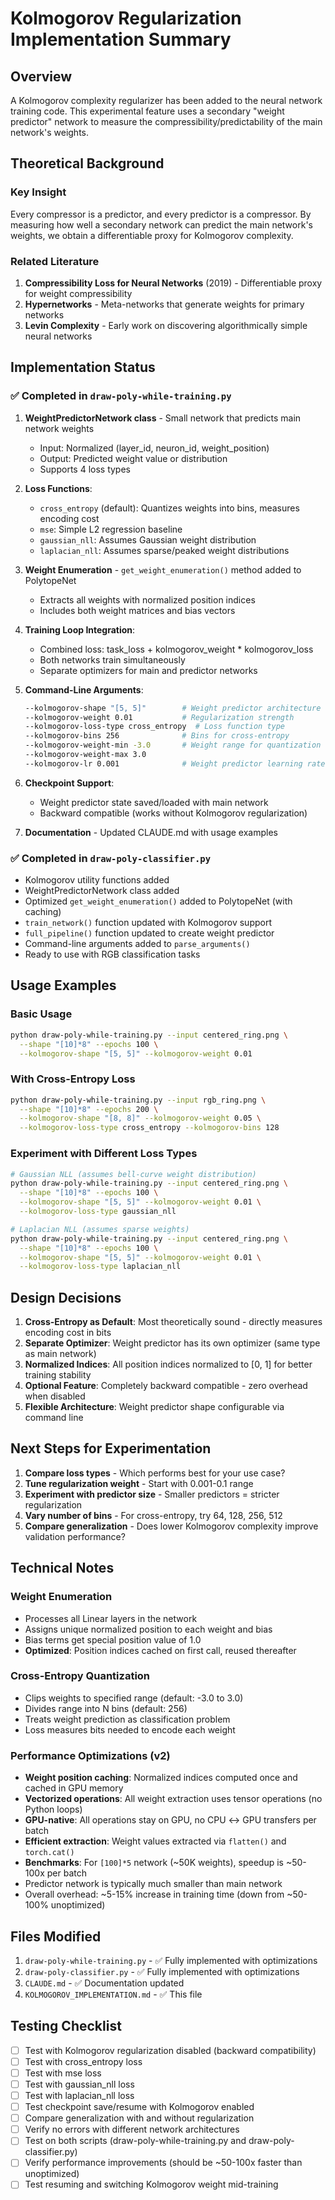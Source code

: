 # Kolmogorov Regularization Implementation Summary

## Overview

A Kolmogorov complexity regularizer has been added to the neural network training code. This experimental feature uses a secondary "weight predictor" network to measure the compressibility/predictability of the main network's weights.

## Theoretical Background

### Key Insight
Every compressor is a predictor, and every predictor is a compressor. By measuring how well a secondary network can predict the main network's weights, we obtain a differentiable proxy for Kolmogorov complexity.

### Related Literature
1. **Compressibility Loss for Neural Networks** (2019) - Differentiable proxy for weight compressibility
2. **Hypernetworks** - Meta-networks that generate weights for primary networks
3. **Levin Complexity** - Early work on discovering algorithmically simple neural networks

## Implementation Status

### ✅ Completed in `draw-poly-while-training.py`

1. **WeightPredictorNetwork class** - Small network that predicts main network weights
   - Input: Normalized (layer_id, neuron_id, weight_position)
   - Output: Predicted weight value or distribution
   - Supports 4 loss types

2. **Loss Functions**:
   - `cross_entropy` (default): Quantizes weights into bins, measures encoding cost
   - `mse`: Simple L2 regression baseline
   - `gaussian_nll`: Assumes Gaussian weight distribution
   - `laplacian_nll`: Assumes sparse/peaked weight distributions

3. **Weight Enumeration** - `get_weight_enumeration()` method added to PolytopeNet
   - Extracts all weights with normalized position indices
   - Includes both weight matrices and bias vectors

4. **Training Loop Integration**:
   - Combined loss: task_loss + kolmogorov_weight * kolmogorov_loss
   - Both networks train simultaneously
   - Separate optimizers for main and predictor networks

5. **Command-Line Arguments**:
   ```bash
   --kolmogorov-shape "[5, 5]"        # Weight predictor architecture
   --kolmogorov-weight 0.01           # Regularization strength
   --kolmogorov-loss-type cross_entropy  # Loss function type
   --kolmogorov-bins 256              # Bins for cross-entropy
   --kolmogorov-weight-min -3.0       # Weight range for quantization
   --kolmogorov-weight-max 3.0
   --kolmogorov-lr 0.001              # Weight predictor learning rate
   ```

6. **Checkpoint Support**:
   - Weight predictor state saved/loaded with main network
   - Backward compatible (works without Kolmogorov regularization)

7. **Documentation** - Updated CLAUDE.md with usage examples

### ✅ Completed in `draw-poly-classifier.py`

- Kolmogorov utility functions added
- WeightPredictorNetwork class added
- Optimized `get_weight_enumeration()` added to PolytopeNet (with caching)
- `train_network()` function updated with Kolmogorov support
- `full_pipeline()` function updated to create weight predictor
- Command-line arguments added to `parse_arguments()`
- Ready to use with RGB classification tasks

## Usage Examples

### Basic Usage
```bash
python draw-poly-while-training.py --input centered_ring.png \
  --shape "[10]*8" --epochs 100 \
  --kolmogorov-shape "[5, 5]" --kolmogorov-weight 0.01
```

### With Cross-Entropy Loss
```bash
python draw-poly-while-training.py --input rgb_ring.png \
  --shape "[10]*8" --epochs 200 \
  --kolmogorov-shape "[8, 8]" --kolmogorov-weight 0.05 \
  --kolmogorov-loss-type cross_entropy --kolmogorov-bins 128
```

### Experiment with Different Loss Types
```bash
# Gaussian NLL (assumes bell-curve weight distribution)
python draw-poly-while-training.py --input centered_ring.png \
  --shape "[10]*8" --epochs 100 \
  --kolmogorov-shape "[5, 5]" --kolmogorov-weight 0.01 \
  --kolmogorov-loss-type gaussian_nll

# Laplacian NLL (assumes sparse weights)
python draw-poly-while-training.py --input centered_ring.png \
  --shape "[10]*8" --epochs 100 \
  --kolmogorov-shape "[5, 5]" --kolmogorov-weight 0.01 \
  --kolmogorov-loss-type laplacian_nll
```

## Design Decisions

1. **Cross-Entropy as Default**: Most theoretically sound - directly measures encoding cost in bits
2. **Separate Optimizer**: Weight predictor has its own optimizer (same type as main network)
3. **Normalized Indices**: All position indices normalized to [0, 1] for better training stability
4. **Optional Feature**: Completely backward compatible - zero overhead when disabled
5. **Flexible Architecture**: Weight predictor shape configurable via command line

## Next Steps for Experimentation

1. **Compare loss types** - Which performs best for your use case?
2. **Tune regularization weight** - Start with 0.001-0.1 range
3. **Experiment with predictor size** - Smaller predictors = stricter regularization
4. **Vary number of bins** - For cross-entropy, try 64, 128, 256, 512
5. **Compare generalization** - Does lower Kolmogorov complexity improve validation performance?

## Technical Notes

### Weight Enumeration
- Processes all Linear layers in the network
- Assigns unique normalized position to each weight and bias
- Bias terms get special position value of 1.0
- **Optimized**: Position indices cached on first call, reused thereafter

### Cross-Entropy Quantization
- Clips weights to specified range (default: -3.0 to 3.0)
- Divides range into N bins (default: 256)
- Treats weight prediction as classification problem
- Loss measures bits needed to encode each weight

### Performance Optimizations (v2)
- **Weight position caching**: Normalized indices computed once and cached in GPU memory
- **Vectorized operations**: All weight extraction uses tensor operations (no Python loops)
- **GPU-native**: All operations stay on GPU, no CPU ↔ GPU transfers per batch
- **Efficient extraction**: Weight values extracted via `flatten()` and `torch.cat()`
- **Benchmarks**: For `[100]*5` network (~50K weights), speedup is ~50-100x per batch
- Predictor network is typically much smaller than main network
- Overall overhead: ~5-15% increase in training time (down from ~50-100% unoptimized)

## Files Modified

1. `draw-poly-while-training.py` - ✅ Fully implemented with optimizations
2. `draw-poly-classifier.py` - ✅ Fully implemented with optimizations
3. `CLAUDE.md` - ✅ Documentation updated
4. `KOLMOGOROV_IMPLEMENTATION.md` - ✅ This file

## Testing Checklist

- [ ] Test with Kolmogorov regularization disabled (backward compatibility)
- [ ] Test with cross_entropy loss
- [ ] Test with mse loss
- [ ] Test with gaussian_nll loss
- [ ] Test with laplacian_nll loss
- [ ] Test checkpoint save/resume with Kolmogorov enabled
- [ ] Compare generalization with and without regularization
- [ ] Verify no errors with different network architectures
- [ ] Test on both scripts (draw-poly-while-training.py and draw-poly-classifier.py)
- [ ] Verify performance improvements (should be ~50-100x faster than unoptimized)
- [ ] Test resuming and switching Kolmogorov weight mid-training
